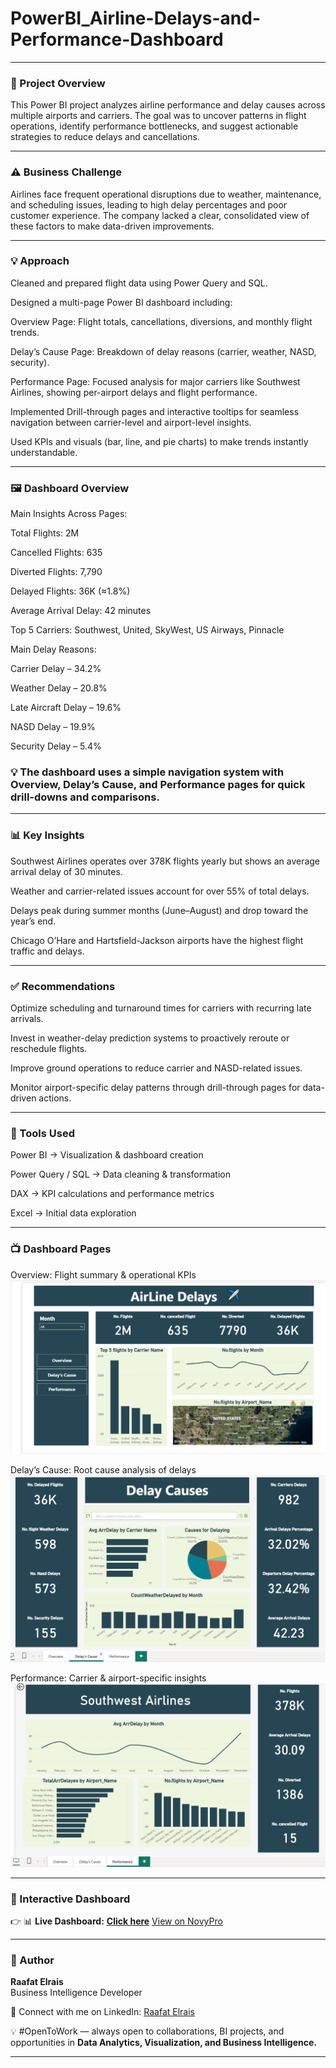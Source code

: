 # PowerBI_Airline-Delays-and-Performance-Dashboard

---

### 📘 Project Overview

This Power BI project analyzes airline performance and delay causes across multiple airports and carriers.
The goal was to uncover patterns in flight operations, identify performance bottlenecks, and suggest actionable strategies to reduce delays and cancellations.

---

### ⚠️ Business Challenge

Airlines face frequent operational disruptions due to weather, maintenance, and scheduling issues, leading to high delay percentages and poor customer experience.
The company lacked a clear, consolidated view of these factors to make data-driven improvements.

---

### 💡 Approach

Cleaned and prepared flight data using Power Query and SQL.

Designed a multi-page Power BI dashboard including:

Overview Page: Flight totals, cancellations, diversions, and monthly flight trends.

Delay’s Cause Page: Breakdown of delay reasons (carrier, weather, NASD, security).

Performance Page: Focused analysis for major carriers like Southwest Airlines, showing per-airport delays and flight performance.

Implemented Drill-through pages and interactive tooltips for seamless navigation between carrier-level and airport-level insights.

Used KPIs and visuals (bar, line, and pie charts) to make trends instantly understandable.

---

### 🖼️ Dashboard Overview

Main Insights Across Pages:

Total Flights: 2M

Cancelled Flights: 635

Diverted Flights: 7,790

Delayed Flights: 36K (≈1.8%)

Average Arrival Delay: 42 minutes

Top 5 Carriers: Southwest, United, SkyWest, US Airways, Pinnacle

Main Delay Reasons:

Carrier Delay – 34.2%

Weather Delay – 20.8%

Late Aircraft Delay – 19.6%

NASD Delay – 19.9%

Security Delay – 5.4%

### 💡 The dashboard uses a simple navigation system with Overview, Delay’s Cause, and Performance pages for quick drill-downs and comparisons.

---

### 📊 Key Insights

Southwest Airlines operates over 378K flights yearly but shows an average arrival delay of 30 minutes.

Weather and carrier-related issues account for over 55% of total delays.

Delays peak during summer months (June–August) and drop toward the year’s end.

Chicago O’Hare and Hartsfield-Jackson airports have the highest flight traffic and delays.

---

### ✅ Recommendations

Optimize scheduling and turnaround times for carriers with recurring late arrivals.

Invest in weather-delay prediction systems to proactively reroute or reschedule flights.

Improve ground operations to reduce carrier and NASD-related issues.

Monitor airport-specific delay patterns through drill-through pages for data-driven actions.

---

### 🧰 Tools Used

Power BI → Visualization & dashboard creation

Power Query / SQL → Data cleaning & transformation

DAX → KPI calculations and performance metrics

Excel → Initial data exploration

---

### 📺 Dashboard Pages

Overview: Flight summary & operational KPIs ![Airline Dashboard](Images/Dashboard_Overview.png)

Delay’s Cause: Root cause analysis of delays ![Airline Dashboard](Images/Delay_Causes.png)

Performance: Carrier & airport-specific insights ![Airline Dashboard](Images/Airport_Performance.png)

---

### 🔗 Interactive Dashboard

👉 📊 **Live Dashboard:** [**Click here**](https://app.powerbi.com/reportEmbed?reportId=a2e87ebe-bfc8-4629-8b8a-22c3d0cebe50&autoAuth=true&ctid=1158e2d5-dc24-41ad-abce-62841076dbde) 
 [View on NovyPro](https://project.novypro.com/KrENA5)

---

### 👤 Author
**Raafat Elrais**  
Business Intelligence Developer  

👤 Connect with me on LinkedIn: [Raafat Elrais](https://www.linkedin.com/in/raafat-elrais/)  

💡 #OpenToWork — always open to collaborations, BI projects, and opportunities in **Data Analytics, Visualization, and Business Intelligence.**

---
